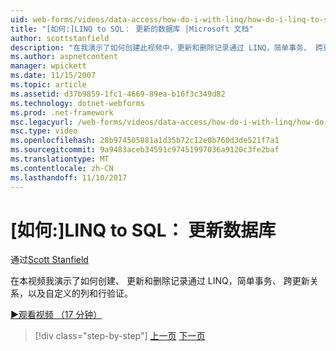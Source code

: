```yaml
---
uid: web-forms/videos/data-access/how-do-i-with-linq/how-do-i-linq-to-sql-updating-the-database
title: "[如何:]LINQ to SQL： 更新的数据库 |Microsoft 文档"
author: scottstanfield
description: "在我演示了如何创建此视频中，更新和删除记录通过 LINQ，简单事务、 跨更新关系，以及自定义列和..."
ms.author: aspnetcontent
manager: wpickett
ms.date: 11/15/2007
ms.topic: article
ms.assetid: d37b9859-1fc1-4669-89ea-b16f3c349d82
ms.technology: dotnet-webforms
ms.prod: .net-framework
msc.legacyurl: /web-forms/videos/data-access/how-do-i-with-linq/how-do-i-linq-to-sql-updating-the-database
msc.type: video
ms.openlocfilehash: 28b974505881a1d35b72c12e0b760d3de521f7a1
ms.sourcegitcommit: 9a9483aceb34591c97451997036a9120c3fe2baf
ms.translationtype: MT
ms.contentlocale: zh-CN
ms.lasthandoff: 11/10/2017
---
```

<a name="how-do-i-linq-to-sql-updating-the-database"></a>[如何:]LINQ to SQL： 更新数据库
====================
通过[Scott Stanfield](https://github.com/scottstanfield)

在本视频我演示了如何创建、 更新和删除记录通过 LINQ，简单事务、 跨更新关系，以及自定义的列和行验证。

[&#9654;观看视频 （17 分钟）](https://channel9.msdn.com/Blogs/ASP-NET-Site-Videos/how-do-i-linq-to-sql-updating-the-database)

>[!div class="step-by-step"]
[上一页](how-do-i-linq-to-sql-querying-the-database.md)
[下一页](how-do-i-linq-to-sql-linqdatasource.md)
